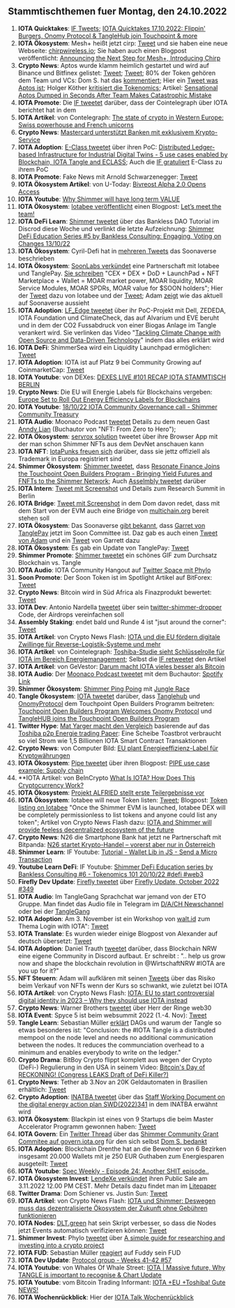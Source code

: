 ## Stammtischthemen fuer Montag, den 24.10.2022

1. **IOTA Quicktakes**: [IF Tweets](https://twitter.com/iota/status/1581933201383370758?s=20&t=ylHcB5SA9eQimW3bDmkMRg); [IOTA Quicktakes 17.10.2022: Flippin' Burgers, Onomy Protocol & TangleHub join Touchpoint & more](https://www.youtube.com/watch?v=3oYxsaXU4yo)
2. **IOTA Ökosystem**: Mesh+ heißt jetzt cirp: [Tweet](https://twitter.com/ChirpIoT/status/1582132344693080065?s=20&t=ylHcB5SA9eQimW3bDmkMRg) und sie haben eine neue Webseite: [chirpwireless.io](https://chirpwireless.io/); Sie haben auch einen Blogpost veröffentlicht: [Announcing the Next Step for Mesh+, Introducing Chirp](https://medium.com/p/announcing-the-next-step-for-mesh-introducing-chirp-3de7de5bc174)
3. **Crypto News**: Aptos wurde klamm heimlich gestartet und wird auf Binance und Bitfinex gelistet: [Tweet](https://twitter.com/binance/status/1582177548439474176?s=20&t=tCmyR7oucbX6jUVXX05I5A); [Tweet](https://twitter.com/bitfinex/status/1582174672505827329?s=20&t=ylHcB5SA9eQimW3bDmkMRg);  80% der Token gehören dem Team und VCs: Dom S. hat das [kommentiert](https://twitter.com/DomSchiener/status/1582256369486680064?s=20&t=ylHcB5SA9eQimW3bDmkMRg); Hier ein [Tweet was Aptos ist](https://twitter.com/tracecrypto1/status/1582088498479214592?s=20&t=ylHcB5SA9eQimW3bDmkMRg); Holger Köther [kritisiert die Tokenomics](https://twitter.com/HolgerKoether/status/1582301469759262720?s=20&t=tCmyR7oucbX6jUVXX05I5A); Artikel: [Sensational Aptos Dumped in Seconds After Team Makes Catastrophic Mistake](https://u.today/sensational-aptos-dumped-in-seconds-after-team-makes-catastrophic-mistake)
4. **IOTA Promote**: Die [IF tweetet](https://twitter.com/iota/status/1581943190763892737?s=20&t=ylHcB5SA9eQimW3bDmkMRg) darüber, dass der Cointelegraph über IOTA berichtet hat in dem
5. **IOTA Artikel**: von Contelegraph: [The state of crypto in Western Europe: Swiss powerhouse and French unicorns](https://cointelegraph.com/news/the-state-of-crypto-in-western-europe-swiss-powerhouse-and-french-unicorns)
6. **Crypto News**: [Mastercard unterstützt Banken mit exklusivem Krypto-Service](https://www.btc-echo.de/schlagzeilen/mastercard-unterstuetzt-banken-mit-exklusivem-krypto-service-152596/)
7. **IOTA Adoption**: [E-Class tweetet](https://twitter.com/eClassStandard/status/1582278163715219457?s=20&t=tCmyR7oucbX6jUVXX05I5A) über ihren PoC: [Distributed Ledger-based Infrastructure for Industrial Digital Twins - 5 use cases enabled by Blockchain, IOTA Tangle and ECLASS](https://aasregistry.eclass.eu/); Auch die [IF gratuliert](https://twitter.com/iota/status/1582348500368785411?s=20&t=ylHcB5SA9eQimW3bDmkMRg) E-Class zu ihrem PoC
8. **IOTA Promote**: Fake News mit Arnold Schwarzenegger: [Tweet](https://twitter.com/iotatokennews/status/1582293480772018176?s=20&t=tCmyR7oucbX6jUVXX05I5A)
9. **IOTA Ökosystem Artikel**: von U-Today: [Bivreost Alpha 2.0 Opens Access](https://u.today/press-releases/bivreost-alpha-20-opens-access)
10. **IOTA Youtube**: [Why Shimmer will have long term VALUE](https://www.youtube.com/watch?v=ewj0yqd4V2A)
11. **IOTA Ökosystem**: [Iotabee veröffentlicht](https://twitter.com/iotabee/status/1582333605581234176?s=20&t=ylHcB5SA9eQimW3bDmkMRg) einen Blogpost: [Let’s meet the team!](https://medium.com/@iotabee/lets-meet-the-team-b98d30d5c567)
12. **IOTA DeFi Learn**: [Shimmer tweetet](https://twitter.com/shimmernet/status/1582355836265197568?s=20&t=ylHcB5SA9eQimW3bDmkMRg) über das Bankless DAO Tutorial im Discrod diese Woche und verlinkt die letzte Aufzeichnung: [Shimmer DeFi Education Series #5 by Bankless Consulting: Engaging, Voting on Changes 13/10/22](https://www.youtube.com/watch?v=dSiVGdiKEVg)
13. **IOTA Ökosystem**: Cyril-Defi hat in [mehreren Tweets](https://twitter.com/cyrilXBT/status/1582417553434898436?s=20) das Soonaverse beschrieben
14. **IOTA Ökosystem**: [SoonLabs verkündet](https://twitter.com/soon_labs/status/1582611730898685953?s=20&t=KNnyO6df3JGWuBWVBc5adA) eine Partnerschaft mit Iotabee und TanglePay. [Sie schreiben](https://twitter.com/soon_labs/status/1582611732492472320?s=20&t=KNnyO6df3JGWuBWVBc5adA) "CEX + DEX + DoD + LaunchPad + NFT Marketplace + Wallet = MOAR market power, MOAR liquidity, MOAR Service Modules, MOAR SPDRs, MOAR value for $SOON holders"; Hier der [Tweet](https://twitter.com/iotabee/status/1582625036208607233?s=20&t=KNnyO6df3JGWuBWVBc5adA) dazu von Iotabee und der [Tweet](https://twitter.com/tanglepaycom/status/1582622117618909184?s=20&t=KNnyO6df3JGWuBWVBc5adA); Adam [zeigt](https://twitter.com/adam_unchained/status/1582615076233965568?s=20&t=KNnyO6df3JGWuBWVBc5adA) wie das aktuell auf Soonaverse aussieht
15. **IOTA Adoption**: [LF_Edge tweetet](https://twitter.com/LF_Edge/status/1582401373408493569?s=20&t=KNnyO6df3JGWuBWVBc5adA) über ihr PoC-Projekt mit Dell, ZEDEDA, IOTA Foundation und ClimateCheck, das auf Alvarium und EVE beruht und in dem der CO2 Fussabdruck von einer Biogas Anlage im Tangle verankert wird. Sie verlinken das Video "[Tackling Climate Change with Open Source and Data-Driven Technology](https://www.youtube.com/watch?v=XXEjSKJx_ys)" indem das alles erklärt wird
16. **IOTA DeFi**: ShimmerSea wird ein Liquidity Launchpad ermöglichen: [Tweet](https://twitter.com/ShimmerSeaDEX/status/1582612511332790275?s=20&t=N966XmtdkrOvv2g22Ez7KQ)
17. **IOTA Adoption**: IOTA ist auf Platz 9 bei Community Growing auf CoinmarketCap: [Tweet](https://twitter.com/CoinMarketCap/status/1582632363132977152?s=20&t=T8-22XmzBJPx33HlHcA7qw)
18. **IOTA Youtube**: von DEXes: [DEXES LIVE #101 RECAP IOTA STAMMTISCH BERLIN](https://www.youtube.com/watch?v=hxaiAX_63x4)
19. **Crypto News**: Die EU will Energie Labels für Blockchains vergeben: [Europe Set to Roll Out Energy Efficiency Labels for Blockchains](https://decrypt.co/112311/europe-set-roll-out-energy-efficiency-labels-blockchains)
20. **IOTA Youtube**: [18/10/22 IOTA Community Governance call - Shimmer Community Treasury](https://www.youtube.com/watch?v=qcArU3gfyws)
21. **IOTA Audio**: Moonaco Podcast [tweetet](https://twitter.com/MoonacoPodcast/status/1582673055083827201?s=20&t=KNnyO6df3JGWuBWVBc5adA) Details zu dem neuen Gast [Anndy Lian](https://twitter.com/anndylian) (Buchautor von "NFT: From Zero to Hero");
22. **IOTA Ökosystem**: [servrox solution](https://twitter.com/servrox/status/1582697447486128129?s=20&t=KNnyO6df3JGWuBWVBc5adA) tweetet über ihre Browser App mit der man schon Shimmer NFTs aus dem DevNet anschauen kann
23. **IOTA NFT**: [IotaPunks freuen sich](https://twitter.com/IotaPunks_71/status/1582633392939859968?s=20&t=WQULqBEeIaH8RRvIbXyV3g) darüber, dass sie jettz offiziell als Trademark in Europa registriert sind
24. **Shimmer Ökosystem**: [Shimmer tweetet](https://twitter.com/shimmernet/status/1582718232720707585?s=20&t=iEctKzXkRF-dBNca3gLq6g), dass [Resonate Finance Joins the Touchpoint Open Builders Program - Bringing Yield Futures and FNFTs to the Shimmer Network](https://blog.shimmer.network/resonate-finance-joins-the-touchpoint-open-builders-program/); Auch [Asselmbly tweetet](https://twitter.com/assembly_net/status/1582718224738631680?s=20&t=KNnyO6df3JGWuBWVBc5adA) darüber
25. **IOTA Intern**: [Tweet mit Screenshot](https://twitter.com/Vrom14286662/status/1582725429336547329?s=20&t=iEctKzXkRF-dBNca3gLq6g) und Details zum Research Summit in Berlin
26. **IOTA Bridge**: [Tweet mit Screenshot](https://twitter.com/Vrom14286662/status/1582725968174944256?s=20&t=iEctKzXkRF-dBNca3gLq6g) in dem Dom davon redet, dass mit dem Start von der EVM auch eine Bridge von [multichain.org](https://multichain.org/) bereit stehen soll
27. **IOTA Ökosystem**: Das Soonaverse [gibt bekannt](https://twitter.com/soon_labs/status/1582961024407195649?s=20&t=ANKRtZi28ZIvrw8FAiFk4A), dass [Garret von TanglePay](https://twitter.com/GarrettBullish) jetzt im Soon Committee ist. Daz gab es auch einen [Tweet von Adam](https://twitter.com/adam_unchained/status/1582980806347460608?s=20&t=ANKRtZi28ZIvrw8FAiFk4A) und ein [Tweet](https://twitter.com/GarrettBullish/status/1582999689217323008?s=20&t=ANKRtZi28ZIvrw8FAiFk4A) von Garrett dazu
28. **IOTA Ökosystem**: Es gab ein Update von TanglePay: [Tweet](https://twitter.com/tanglepaycom/status/1582910567215308801?s=20&t=65acjUXlNKjzu_Ywjudn9w)
29. **Shimmer Promote**: [Shimmer tweetet](https://twitter.com/shimmernet/status/1582990091601203200?s=20&t=65acjUXlNKjzu_Ywjudn9w) ein schönes GIF zum Durchsatz Blockchain vs. Tangle
30. **IOTA Audio**: IOTA Community Hangout auf [Twitter Space mit Phylo](https://twitter.com/PhyloIota/status/1582950467713130497?s=20&t=ANKRtZi28ZIvrw8FAiFk4A)
31. **Soon Promote**: Der Soon Token ist im Spotlight Artikel auf BitForex: [Tweet](https://twitter.com/bitforexcom/status/1582889848155033600?s=20&t=ANKRtZi28ZIvrw8FAiFk4A)
32. **Crypto News**: Bitcoin wird in Süd Africa als Finazprodukt bewertet: [Tweet](https://twitter.com/BitcoinMagazine/status/1582783286673174528?s=20&t=ANKRtZi28ZIvrw8FAiFk4A)
33. **IOTA Dev**: Antonio Nardella [tweetet](https://twitter.com/antonionardella/status/1582791166310768640?s=20&t=ANKRtZi28ZIvrw8FAiFk4A) über sein [twitter-shimmer-dropper](https://github.com/antonionardella/twitter-shimmer-dropper) Code, der Airdrops vereinfachen soll
34. **Assembly Staking**: endet bald und Runde 4 ist "jsut around the corner": [Tweet](https://twitter.com/assembly_net/status/1582748433882005505?s=20&t=ANKRtZi28ZIvrw8FAiFk4A)
35. **IOTA Artikel**: von Crypto News Flash: [IOTA und die EU fördern digitale Zwillinge für Reverse-Logistik-Systeme und mehr](https://www.crypto-news-flash.com/de/iota-und-die-eu-foerdern-digitale-zwillinge-unter-anderem-fuer-reverse-logistik-systeme/?feed_id=10808&_unique_id=63501ced7036d)
36. **IOTA Artikel**: von Cointelegraph: [Toshiba-Studie sieht Schlüsselrolle für IOTA im Bereich Energiemanagement](https://de.cointelegraph.com/news/toshibas-study-sees-key-role-for-iota-in-the-field-of-energy-management); Selbst die [IF retweetet](https://twitter.com/iota/status/1583060118610284544?s=20&t=o1xuhyh4MUlrxcQvQWBNJw) den Artikel
37. **IOTA Artikel**: von GeVestor: [Darum macht IOTA vieles besser als Bitcoin](https://www.gevestor.de/finanzwissen/kryptowaehrungen/iota-miota.html)
38. **IOTA Audio**: Der [Moonaco Podcast tweetet](https://twitter.com/MoonacoPodcast/status/1583035511760834560?s=20&t=NbJRUrxfgyWvqZbByYOHug) mit dem Buchautor: [Spotify Link](https://open.spotify.com/episode/4eVVP7874kvRXjtit8Atyp?si=lF28RLCLRZiWe6C45jkcPw&nd=1)
39. **Shimmer Ökosystem**: [Shimmer Ping Poing](https://twitter.com/shimmernet/status/1583078395784888320?s=20&t=5kYnlKbhLyXm2R1Hq3GHdg) mit [Jungle Race](https://twitter.com/Junglerace_)
40. **Tangle Ökosystem**: [IOTA tweetet](https://twitter.com/iota/status/1581933212774715392?s=20&t=o1xuhyh4MUlrxcQvQWBNJw) darüber, dass [Tanglehub](https://twitter.com/Tanglehub_eu) und [OnomyProtocol](https://twitter.com/OnomyProtocol) dem Touchpoint Open Builders Programm beitreten: [Touchpoint Open Builders Program Welcomes Onomy Protocol](https://blog.shimmer.network/touchpoint-welcomes-onomy/) und [TangleHUB joins the Touchpoint Open Builders Program](https://blog.shimmer.network/tanglehub-joins-touchpoint/)
41. **Twitter Hype**: [Mat Yarger macht den Vergleich](https://twitter.com/Mat_Yarger/status/1583085516857040897?s=20&t=o1xuhyh4MUlrxcQvQWBNJw) basierende auf das [Toshiba p2p Energie trading Paper](https://arxiv.org/pdf/2210.06427.pdf): Eine Scheibe Toastbrot verbraucht so viel Strom wie 1,5 Billionen IOTA Smart Contract Transaktionen
42. **Crypto News**: von Computer Bild: [EU plant Energieeffizienz-Label für Kryptowährungen](https://www.computerbild.de/artikel/cb-News-Internet-EU-plant-Energieeffizienz-Label-fuer-Kryptowaehrungen-33957221.html)
43. **IOTA Ökosystem**: [Pipe tweetet](https://twitter.com/PIPE_DATA/status/1583100776112873473?s=20&t=esiaWjH2sYC5_2CQ-kQm_g) über ihren Blogpost: [PIPE use case example: Supply chain](https://tanglehub.eu/pipe-use-case-example-supply-chain-logistics/)
44. **IOTA Artikel: von BeInCrypto [What Is IOTA? How Does This Cryptocurrency Work?](https://beincrypto.com/learn/iota-crypto/)
45. **IOTA Ökosystem**: [Projekt ALFRIED stellt erste Teilergebnisse vor](https://alfried.net/projekt-alfried-stellt-erste-teilergebnisse-vor/)
46. **IOTA Ökosystem**: Iotabee will neue Token listen: [Tweet](https://twitter.com/iotabee/status/1583365884189425665?s=20&t=xg_Zt6Z9SlQAWXtctqBcjw); Blogpost: [Token listing on Iotabee](https://medium.com/@iotabee/token-listing-on-iotabee-80ddfaf9aa4f) "Once the Shimmer EVM is launched, Iotabee DEX will be completely permissionless to list tokens and anyone could list any token"; Artikel von Crypto News Flash dazu: [IOTA and Shimmer will provide feeless decentralized ecosystem of the future](https://www.crypto-news-flash.com/iota-and-shimmer-will-provide-feeless-decentralized-ecosystem-of-the-future/)
47. **Crypto News**: N26 die Smartphone Bank hat jetzt ne Partnerschaft mit Bitpanda: [N26 startet Krypto-Handel – vorerst aber nur in Österreich](https://www.handelsblatt.com/finanzen/banken-versicherungen/banken/berliner-smartphonebank-n26-startet-krypto-handel-vorerst-aber-nur-in-oesterreich/28757734.html?utm_term=organisch&utm_campaign=standard&utm_medium=social&utm_content=ne&utm_source=Twitter#Echobox=1666255496)
48. **Shimmer Learn**: IF Youtube: [Tutorial - Wallet Lib in JS - Send a Micro Transaction](https://www.youtube.com/watch?v=5CAhjsj0xXI)
49. **Youtube Learn DeFi**: IF Youtube: [Shimmer DeFi Education series by Bankless Consulting #6 - Tokenomics 101 20/10/22 #defi #web3](https://www.youtube.com/watch?v=C74Hww7pJdg)
50. **Firefly Dev Update**: [Firefly tweetet](https://twitter.com/fireflywallet/status/1583185136283430912?s=20&t=xg_Zt6Z9SlQAWXtctqBcjw) über [Firefly Update, October 2022 #349](https://github.com/iotaledger/engineering-updates/discussions/34)
51. **IOTA Audio**: Im TangleGang Sprachchat war jemand von der ETO Gruppe. Man findet das Audio file in Telegram im [D/A/CH Newschannel](https://t.me/IOTA_DACH_NEWS) oder bei der [TangleGang](https://t.me/tangle_gang)
52. **IOTA Adoption**: Am 3. November ist ein Workshop von [walt.id](https://walt.id/) zum Thema Login with IOTA": [Tweet](https://twitter.com/walt_id/status/1583365626738851840?s=20&t=MKnted8t-Jcy--G--jesmA)
53. **IOTA Translate**: Es wurden wieder einige Blogpost von Alexander auf deutsch übersetzt: [Tweet](https://twitter.com/shortaktien/status/1583379952941998080?s=20&t=xg_Zt6Z9SlQAWXtctqBcjw)
54. **IOTA Adoption**: Daniel Trauth [tweetet](https://twitter.com/DanielTrauth/status/1583373865345875968?s=20&t=xg_Zt6Z9SlQAWXtctqBcjw) darüber, dass Blockchain NRW eine eigene Community in Discord aufbaut. Er schreibt : ".. help us grow now and shape the blockchain revolution in @WirtschaftNRW #IOTA are you up for it?"
55. **NFT Steuern**: Adam will aufklären mit seinen [Tweets](https://twitter.com/adam_unchained/status/1583320224945696769?s=20&t=xg_Zt6Z9SlQAWXtctqBcjw) über das Risiko beim Verkauf von NFTs wenn der Kurs so schwankt, wie zuletzt bei IOTA
56. **IOTA Artikel**: von Crypto News Flash: [IOTA: EU to start controversial digital identity in 2023 – Why they should use IOTA instead](https://www.crypto-news-flash.com/iota-eu-to-start-controversial-digital-identity-in-2023-why-they-should-use-iota-instead/)
57. **Crypto News**: Warner Brothers [tweetet](https://twitter.com/WarnerBrosNFT/status/1583095703173156864?s=20&t=xg_Zt6Z9SlQAWXtctqBcjw) über Herr der Ringe web30
58. **IOTA Event**: Spyce 5 ist beim websummit 2022 (1.-4. Nov): [Tweet](https://twitter.com/SPYCE_5/status/1583389050341560320?s=20&t=xg_Zt6Z9SlQAWXtctqBcjw)
59. **Tangle Learn**: Sebastian Müller [erklärt](https://twitter.com/NaitsabesMue/status/1583370342042832896?s=20&t=xg_Zt6Z9SlQAWXtctqBcjw) DAGs und warum der Tangle so etwas besonderes ist: "Conclusion: the #IOTA Tangle is a distributed mempool on the node level and needs no additional communication between the nodes. It reduces the communciation overhead to a minimum and enables everybody to write on the ledger."
60. **Crypto Drama**: BitBoy Crypto flippt komplett aus wegen der Crypto (DeFi-) Regulierung in den USA in seinem Video: [Bitcoin's Day of RECKONING! (Congress LEAKS Draft of DeFi Killer?)](https://www.youtube.com/watch?v=o2dhgZopyBs)
61. **Crypto News**: Tether ab 3.Nov an 20K Geldautomaten in Brasilien erhältlich: [Tweet](https://twitter.com/Tether_to/status/1583147554828521472?s=20&t=xg_Zt6Z9SlQAWXtctqBcjw)
62. **Crypto Adoption**: [INATBA tweetet](https://twitter.com/INATBA_org/status/1583385392128331776?s=20&t=PemzYQHV-GrKqh5FQvwwtg) über das [Staff Working Document on the digital energy action plan SWD(2022)341](https://energy.ec.europa.eu/staff-working-document-digital-energy-action-plan-swd2022341_en#details) in dem INATBA erwähnt wird
63. **IOTA Ökosystem**: Blackpin ist eines von 9 Startups die beim Master Accelerator Programm gewonnen haben: [Tweet](https://twitter.com/BLACKPIN_GmbH/status/1583470204620705792?s=20&t=tZupMPGYx8yrvM09XZej5Q)
64. **IOTA Govern**: Ein [Twitter Thread](https://twitter.com/Deep_Sea_Iotan/status/1583557995547410433?s=20&t=tZupMPGYx8yrvM09XZej5Q) über das [Shimmer Community  Grant Commitee auf govern.iota.org](https://govern.iota.org/t/shimmer-community-grant-committee/1415) für den sich selbst [Dom S. bedankt](https://twitter.com/DomSchiener/status/1583730862965022721?s=20&t=tZupMPGYx8yrvM09XZej5Q)
65. **IOTA Adoption**: Blockchain Drenthe hat an die Bewohner von 6 Bezirken insgesamt 20.000 Wallets mit je 250 EUR Guthaben zum Energiesparen ausgeteilt: [Tweet](https://twitter.com/BclDrenthe/status/1583737079128739840?s=20&t=yf06JU3l5sSBxyeP02Elbg) 
66. **IOTA Youtube**: [Spec Weekly - Episode 24: Another SHIT episode..](https://www.youtube.com/watch?v=TRlFLLIhKOQ)
67. **IOTA Ökosystem Invest**: [LendeXe verkündet](https://twitter.com/LendeXeFinance/status/1583793391930073088?s=20&t=gp52jwj3kp4JlGGD7DRaaw) ihren Public Sale am 3.11.2022 12.00 PM CEST. Mehr Details dazu findet man im [Litepaper](https://docs.google.com/document/d/1fviwmVVTyV_0qocJnuSMOc3mS_KiIpTn_Gf93EHHel0/edit)
68. **Twitter Drama**: Dom Schiener vs. Justin Sun: [Tweet](https://twitter.com/DomSchiener/status/1583372439865634816?s=20&t=gp52jwj3kp4JlGGD7DRaaw)
69. **IOTA Artikel**: von Crypto News Flash: [IOTA und Shimmer: Deswegen muss das dezentralisierte Ökosystem der Zukunft ohne Gebühren funktionieren](https://www.crypto-news-flash.com/de/iota-und-shimmer-bieten-das-gebuehrenfreie-dezentralisierte-oekosystem-der-zukunft/)
70. **IOTA Nodes**: [DLT.green](https://twitter.com/dlt_green) hat sein Skript verbesser, so dass die Nodes jetzt Events automatisch verifizieren können: [Tweet](https://twitter.com/dlt_green/status/1583777138112868352?s=20&t=gp52jwj3kp4JlGGD7DRaaw)
71. **Shimmer Invest**: Phylo [tweetet](https://twitter.com/PhyloIota/status/1584133477020336133?s=20&t=lNEVPRMjNoTzS9mXp9p6Qw) über [A simple guide for researching and investing into a crypto project](https://medium.com/@iotacontentcreators/a-simple-guide-for-researching-and-investing-into-a-crypto-project-fc04724db30d)
72. **IOTA FUD**: Sebastian Müller [reagiert](https://twitter.com/NaitsabesMue/status/1584198614595010561?s=20&t=lNEVPRMjNoTzS9mXp9p6Qw) auf Fuddy sein FUD
73. **IOTA Dev Update**: [Protocol group - Weeks 41-42 #57](https://github.com/iotaledger/research-updates/discussions/57)
74. **IOTA Youtube**: von Whales Of Whale Street: [IOTA | Massive future, Why TANGLE is important to recognise & Chart Update](https://www.youtube.com/watch?v=iotrB7VdJ_A)
75. **IOTA Youtube**: vom Bitcoin Trading Informant: [IOTA +EU +Toshiba! Gute NEWS!](https://www.youtube.com/watch?v=lfXt_gxppo4)
76. **IOTA Wochenrückblick**: Hier der [IOTA Talk Wochenrückblick](https://www.iota-talk.com/index.php?article/230-wochenr%C3%BCckblick-vom-16-bis-22-oktober-2022/)








